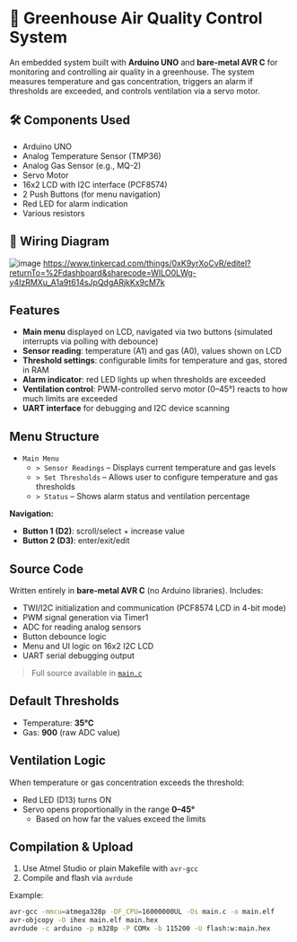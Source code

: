 
# 🌿 Greenhouse Air Quality Control System

An embedded system built with **Arduino UNO** and **bare-metal AVR C** for monitoring and controlling air quality in a greenhouse. The system measures temperature and gas concentration, triggers an alarm if thresholds are exceeded, and controls ventilation via a servo motor.

## 🛠 Components Used

- Arduino UNO
- Analog Temperature Sensor (TMP36)
- Analog Gas Sensor (e.g., MQ-2)
- Servo Motor
- 16x2 LCD with I2C interface (PCF8574)
- 2 Push Buttons (for menu navigation)
- Red LED for alarm indication
- Various resistors

## 🔌 Wiring Diagram

![image](https://github.com/user-attachments/assets/d67e64a1-8a9c-4fc7-b955-58223d9d2f77)
https://www.tinkercad.com/things/0xK9yrXoCvR/editel?returnTo=%2Fdashboard&sharecode=WILO0LWg-y4IzRMXu_A1a9t614sJpQdgARjkKx9cM7k

## Features

- **Main menu** displayed on LCD, navigated via two buttons (simulated interrupts via polling with debounce)
- **Sensor reading**: temperature (A1) and gas (A0), values shown on LCD
- **Threshold settings**: configurable limits for temperature and gas, stored in RAM
- **Alarm indicator**: red LED lights up when thresholds are exceeded
- **Ventilation control**: PWM-controlled servo motor (0–45°) reacts to how much limits are exceeded
- **UART interface** for debugging and I2C device scanning

## Menu Structure

- `Main Menu`
  - `> Sensor Readings` – Displays current temperature and gas levels
  - `> Set Thresholds` – Allows user to configure temperature and gas thresholds
  - `> Status` – Shows alarm status and ventilation percentage

**Navigation:**
- **Button 1 (D2)**: scroll/select + increase value
- **Button 2 (D3)**: enter/exit/edit

## Source Code

Written entirely in **bare-metal AVR C** (no Arduino libraries). Includes:

- TWI/I2C initialization and communication (PCF8574 LCD in 4-bit mode)
- PWM signal generation via Timer1
- ADC for reading analog sensors
- Button debounce logic
- Menu and UI logic on 16x2 I2C LCD
- UART serial debugging output

> Full source available in [`main.c`](main.c)

## Default Thresholds

- Temperature: **35°C**
- Gas: **900** (raw ADC value)

## Ventilation Logic

When temperature or gas concentration exceeds the threshold:
- Red LED (D13) turns ON
- Servo opens proportionally in the range **0–45°**
  - Based on how far the values exceed the limits

## Compilation & Upload

1. Use Atmel Studio or plain Makefile with `avr-gcc`
2. Compile and flash via `avrdude`

Example:
```bash
avr-gcc -mmcu=atmega328p -DF_CPU=16000000UL -Os main.c -o main.elf
avr-objcopy -O ihex main.elf main.hex
avrdude -c arduino -p m328p -P COMx -b 115200 -U flash:w:main.hex
````




